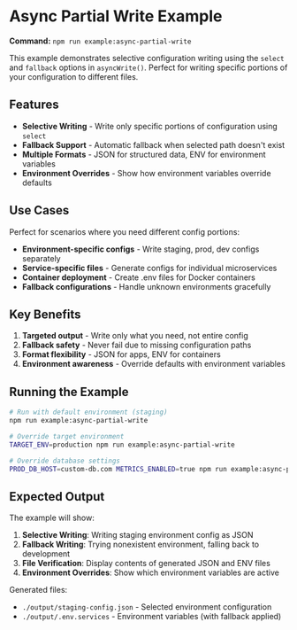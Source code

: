 # Async Partial Write Example

**Command:** `npm run example:async-partial-write`

This example demonstrates selective configuration writing using the `select` and `fallback` options in `asyncWrite()`. Perfect for writing specific portions of your configuration to different files.

## Features

- **Selective Writing** - Write only specific portions of configuration using `select`
- **Fallback Support** - Automatic fallback when selected path doesn't exist
- **Multiple Formats** - JSON for structured data, ENV for environment variables
- **Environment Overrides** - Show how environment variables override defaults

## Use Cases

Perfect for scenarios where you need different config portions:

- **Environment-specific configs** - Write staging, prod, dev configs separately
- **Service-specific files** - Generate configs for individual microservices
- **Container deployment** - Create .env files for Docker containers
- **Fallback configurations** - Handle unknown environments gracefully

## Key Benefits

1. **Targeted output** - Write only what you need, not entire config
2. **Fallback safety** - Never fail due to missing configuration paths
3. **Format flexibility** - JSON for apps, ENV for containers
4. **Environment awareness** - Override defaults with environment variables

## Running the Example

```bash
# Run with default environment (staging)
npm run example:async-partial-write

# Override target environment
TARGET_ENV=production npm run example:async-partial-write

# Override database settings
PROD_DB_HOST=custom-db.com METRICS_ENABLED=true npm run example:async-partial-write
```

## Expected Output

The example will show:

1. **Selective Writing**: Writing staging environment config as JSON
2. **Fallback Writing**: Trying nonexistent environment, falling back to development
3. **File Verification**: Display contents of generated JSON and ENV files
4. **Environment Overrides**: Show which environment variables are active

Generated files:

- `./output/staging-config.json` - Selected environment configuration
- `./output/.env.services` - Environment variables (with fallback applied)
